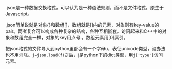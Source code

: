 .json是一种数据交换格式，可以认为是一种语法规则，而不是文件格式。原生于Javascript。

.json简单说就是对象{}和数组[]，数组就是[]内的元素，对象则有key-value的pair。两者复合可以构成各种复杂的结构，各种互相嵌套。访问起来和C++中的对象和数组完全一样，对象的key用点号.，数组元素用[0]索引。

把json格式的文件导入到python里都会有一个字母u，表征unicode类型，没办法也不用消除。`j=json.load(f)`之后，j是python下的dict类型，用`j['type']`访问元素。
